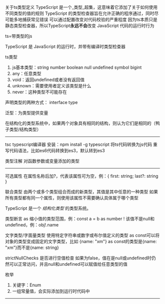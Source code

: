 

关于ts类型定义
TypeScript 是一个_类型_超集，这意味着它添加了关于如何使用不同类型的值的规则
TypeScript 的类型检查器旨在允许正确的程序通过，同时尽可能多地捕获常见错误
可以通过配置改变对代码校验的严重程度
因为ts本质只是静态类型检查器，所以TypeScript**永远不会**改变 JavaScript 代码的运行时行为

ts=带类型的js

TypeScript 是 JavaScript 的运行时，并带有编译时类型检查器

ts类型
1. js基本类型：string number boolean null undefined symbol bigint
2. any：任意类型
3. void：返回undefined或者没有返回值
4. unknown：需要使用者定义该类型是什么
5. never：这种类型不可能存在

声明类型的两种方式： interface type

泛型：为类型提供变量

在结构化的类型系统中，如果两个对象具有相同的结构，则认为它们是相同的（鸭子类型/结构类型）

---

tsc
	typescript编译器
	安装：npm install -g typescript
	将ts代码转换为js代码
	重写代码语法，比如es6代码转换到es3，默认转到es3

类型注解
	对函数参数或变量添加的类型

---
可选属性
	在属性名称后加?，代表该属性可为空，例：{ first: string; last?: string }

联合类型
	由两个或多个类型组合而成的新类型，其值是其中任意的一种类型
	如果所有类型都有同一个属性，则使用该属性不需要确认具体属于哪个类型

TypeScript 是一个 _结构化类型_ 的类型系统。

类型断言
	as 缩小值的类型范围，例：const a = b as number
	! 该值不是null和undefined，例：obj!.name

文字类型/字面量类型
	使用特定字符串或数字或布尔值定义的类型
	as const可以将对象的类型变成固定的文字类型，比如 {name: "xm"} as const的类型是{name: "xm"}而不是{name: string}

strictNullChecks
	是否进行空值检查
	如果为false，值在是null或undefined时仍然可以正常访问，并且null和undefined可以赋值给任意类型的值

枚举
1. 关键字：Enum
2. 一组常量值，会实际添加到运行时代码中
---
